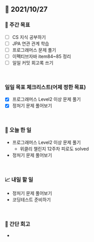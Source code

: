 ## 📅 2021/10/27


### 👏 주간 목표
- [ ] CS 지식 공부하기
- [ ] JPA 연관 관계 학습
- [ ] 프로그래머스 문제 풀기
- [ ] 이펙티브자바 item84~85 정리
- [ ] 일일 커밋 회고록 쓰기

<br/>

### 일일 목표 체크리스트(어제 정한 목표)

- [x] 프로그래머스 Level2 이상 문제 풀기
- [x] 정처기 문제 풀어보기

<br/>

### 💯 오늘 한 일

- 프로그래머스 Level2 이상 문제 풀기
  - 위클리 챌린지 12주차 피로도 solved
- 정처기 문제 풀어보기

<br/>

### 📈 내일 할 일

- 정처기 문제 풀어보기
- 코딩테스트 준비하기

<br/>

### 🤔 간단 회고

- 
